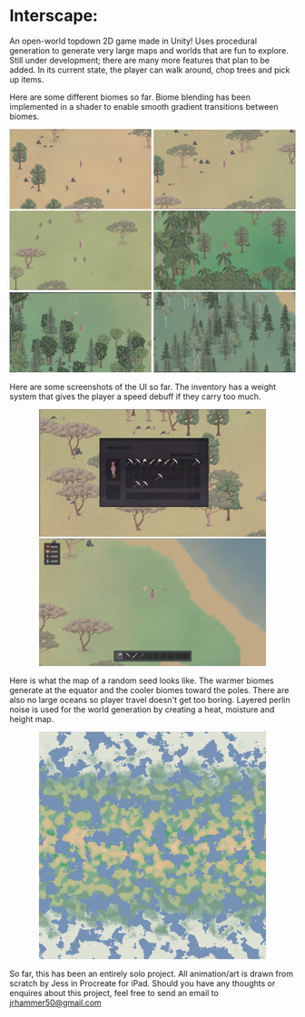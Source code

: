 # Interscape: 
An open-world topdown 2D game made in Unity! Uses procedural generation to generate very large maps and worlds that are fun to explore. Still under development; there are many more features that plan to be added. In its current state, the player can walk around, chop trees and pick up items.

Here are some different biomes so far. Biome blending has been implemented in a shader to enable smooth gradient transitions between biomes. 
<p align="center">
  <img src="Images/Desert.png" width="250" title="Desert">
  <img src="Images/Savanna.png" width="250" title="Savanna">
  <img src="Images/Grassland.png" width="250" title="Grassland">
  <img src="Images/Rainforest.png" width="250" title="Rainforest">
  <img src="Images/Forest.png" width="250" title="Forest">
  <img src="Images/Taiga.png" width="250" title="Taiga">
</p>

Here are some screenshots of the UI so far. The inventory has a weight system that gives the player a speed debuff if they carry too much.
<p align="center">
  <img src="Images/Inv.png" width="400" >
  <img src="Images/WithUI.png" width="400" >
</p>

Here is what the map of a random seed looks like. The warmer biomes generate at the equator and the cooler biomes toward the poles. There are also no large oceans so player travel doesn't get too boring. Layered perlin noise is used for the world generation by creating a heat, moisture and height map.
<p align="center">
  <img src="Images/Map.png" width="400" >
</p>

So far, this has been an entirely solo project. All animation/art is drawn from scratch by Jess in Procreate for iPad. 
Should you have any thoughts or enquires about this project, feel free to send an email to jrhammer50@gmail.com
